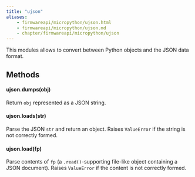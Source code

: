 ```yaml
---
title: "ujson"
aliases:
    - firmwareapi/micropython/ujson.html
    - firmwareapi/micropython/ujson.md
    - chapter/firmwareapi/micropython/ujson
---
```


This modules allows to convert between Python objects and the JSON data format.

## Methods

#### ujson.dumps(obj)

Return `obj` represented as a JSON string.

#### ujson.loads(str)

Parse the JSON `str` and return an object. Raises `ValueError` if the string is not correctly formed.

#### ujson.load(fp)

Parse contents of `fp` (a `.read()`-supporting file-like object containing a JSON document). Raises `ValueError` if the content is not correctly formed.

